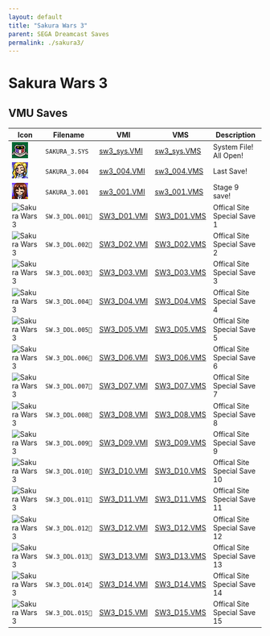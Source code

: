 ```yaml
---
layout: default
title: "Sakura Wars 3"
parent: SEGA Dreamcast Saves
permalink: ./sakura3/
---
```

# Sakura Wars 3

## VMU Saves

| Icon | Filename | VMI | VMS | Description |
|------|----------|-----|-----|-------------|
| ![Sakura Wars 3](../icons/SAKURA_3.SYS.GIF) | `SAKURA_3.SYS` | [sw3_sys.VMI](sw3_sys.VMI) | [sw3_sys.VMS](sw3_sys.VMS) | System File! All Open! |
| ![Sakura Wars 3](../icons/SAKURA_3.004.GIF) | `SAKURA_3.004` | [sw3_004.VMI](sw3_004.VMI) | [sw3_004.VMS](sw3_004.VMS) | Last Save! |
| ![Sakura Wars 3](../icons/SAKURA_3.001.GIF) | `SAKURA_3.001` | [sw3_001.VMI](sw3_001.VMI) | [sw3_001.VMS](sw3_001.VMS) | Stage 9 save! |
| ![Sakura Wars 3](../icons/SW.3_DDL.001.GIF) | `SW.3_DDL.001` | [SW3_D01.VMI](SW3_D01.VMI) | [SW3_D01.VMS](SW3_D01.VMS) | Offical Site Special Save 1 |
| ![Sakura Wars 3](../icons/SW.3_DDL.002.GIF) | `SW.3_DDL.002` | [SW3_D02.VMI](SW3_D02.VMI) | [SW3_D02.VMS](SW3_D02.VMS) | Offical Site Special Save 2 |
| ![Sakura Wars 3](../icons/SW.3_DDL.003.GIF) | `SW.3_DDL.003` | [SW3_D03.VMI](SW3_D03.VMI) | [SW3_D03.VMS](SW3_D03.VMS) | Offical Site Special Save 3 |
| ![Sakura Wars 3](../icons/SW.3_DDL.004.GIF) | `SW.3_DDL.004` | [SW3_D04.VMI](SW3_D04.VMI) | [SW3_D04.VMS](SW3_D04.VMS) | Offical Site Special Save 4 |
| ![Sakura Wars 3](../icons/SW.3_DDL.005.GIF) | `SW.3_DDL.005` | [SW3_D05.VMI](SW3_D05.VMI) | [SW3_D05.VMS](SW3_D05.VMS) | Offical Site Special Save 5 |
| ![Sakura Wars 3](../icons/SW.3_DDL.006.GIF) | `SW.3_DDL.006` | [SW3_D06.VMI](SW3_D06.VMI) | [SW3_D06.VMS](SW3_D06.VMS) | Offical Site Special Save 6 |
| ![Sakura Wars 3](../icons/SW.3_DDL.007.GIF) | `SW.3_DDL.007` | [SW3_D07.VMI](SW3_D07.VMI) | [SW3_D07.VMS](SW3_D07.VMS) | Offical Site Special Save 7 |
| ![Sakura Wars 3](../icons/SW.3_DDL.008.GIF) | `SW.3_DDL.008` | [SW3_D08.VMI](SW3_D08.VMI) | [SW3_D08.VMS](SW3_D08.VMS) | Offical Site Special Save 8 |
| ![Sakura Wars 3](../icons/SW.3_DDL.009.GIF) | `SW.3_DDL.009` | [SW3_D09.VMI](SW3_D09.VMI) | [SW3_D09.VMS](SW3_D09.VMS) | Offical Site Special Save 9 |
| ![Sakura Wars 3](../icons/SW.3_DDL.010.GIF) | `SW.3_DDL.010` | [SW3_D10.VMI](SW3_D10.VMI) | [SW3_D10.VMS](SW3_D10.VMS) | Offical Site Special Save 10 |
| ![Sakura Wars 3](../icons/SW.3_DDL.011.GIF) | `SW.3_DDL.011` | [SW3_D11.VMI](SW3_D11.VMI) | [SW3_D11.VMS](SW3_D11.VMS) | Offical Site Special Save 11 |
| ![Sakura Wars 3](../icons/SW.3_DDL.012.GIF) | `SW.3_DDL.012` | [SW3_D12.VMI](SW3_D12.VMI) | [SW3_D12.VMS](SW3_D12.VMS) | Offical Site Special Save 12 |
| ![Sakura Wars 3](../icons/SW.3_DDL.013.GIF) | `SW.3_DDL.013` | [SW3_D13.VMI](SW3_D13.VMI) | [SW3_D13.VMS](SW3_D13.VMS) | Offical Site Special Save 13 |
| ![Sakura Wars 3](../icons/SW.3_DDL.014.GIF) | `SW.3_DDL.014` | [SW3_D14.VMI](SW3_D14.VMI) | [SW3_D14.VMS](SW3_D14.VMS) | Offical Site Special Save 14 |
| ![Sakura Wars 3](../icons/SW.3_DDL.015.GIF) | `SW.3_DDL.015` | [SW3_D15.VMI](SW3_D15.VMI) | [SW3_D15.VMS](SW3_D15.VMS) | Offical Site Special Save 15 |
